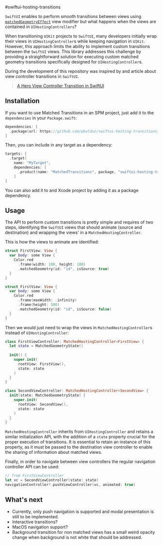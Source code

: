 #swiftui-hosting-transitions

`SwiftUI` enables to perform smooth transitions between views using [`matchedGeometryEffect`](https://developer.apple.com/documentation/swiftui/view/matchedgeometryeffect(id:in:properties:anchor:issource:)) view modifier but what happens when the views are contained in `UIHostingControllers`? 

When transitioning `UIKit` projects to `SwiftUI`, many developers initially wrap their views in `UIHostingController`s while keeping navigation in `UIKit`. However, this approach limits the ability to implement custom transitions between the `SwiftUI` views. This library addresses this challenge by providing a straightforward solution for executing custom matched geometry transitions specifically designed for `UIHostingController`s.

During the development of this repository was inspired by and article about view controller transitions in `SwiftUI`.

> [A Hero View Controller Transition in SwiftUI](https://shadowfacts.net/2023/swiftui-hero-transition/)

## Installation

If you want to use Matched Transitions in an SPM project, just add it to the `dependencies` in your `Package.swift`:

```swift
dependencies: [
  .package(url: https://github.com/pbalduz/swiftui-hosting-transitions, from: "0.1.0")
]
```

Then, you can include in any target as a dependency:

```swift
targets: [
  .target(
    name: "MyTarget",
    dependencies: [
      .product(name: "MatchedTransitions", package, "swiftui-hosting-transitions")
    ]
]
```

You can also add it to and Xcode project by adding it as a package dependency.

## Usage

The API to perform custom transitions is pretty simple and requires of two steps, identifying the `SwiftUI` views that should animate (source and destination) and wrapping the views' in a `MatchedHostingController`.

This is how the views to animate are identified:

```swift
struct FirstView: View {
  var body: some View {
    Color.red
      .frame(width: 100, height: 100)
      .matchedGeometry(id: "id", isSource: true)
  }
}

struct FirstView: View {
  var body: some View {
    Color.red
      .frame(maxWidth: .infinity)
      .frame(height: 100)
      .matchedGeometry(id: "id", isSource: false)
  }
}
```

Then we would just need to wrap the views in `MatchedHostingController`s instead of `UIHostingController`:

```swift
class FirstViewController: MatchedHostingController<FirstView> {
  let state = MatchedGeometryState()
  
  init() {
    super.init(
      rootView: FirstView(),
      state: state
    )
  }
}

class SecondViewController: MatchedHostingController<SecondView> {
  init(state: MatchedGeometryState) {
    super.init(
      rootView: SecondView(),
      state: state
    )
  }
}
```

`MatchedHostingController` inherits from `UIHostingController` and retains a similar initialization API, with the addition of a `state` property crucial for the proper execution of transitions. It is essential to retain an instance of this property, as it must be passed to the destination view controller to enable the sharing of information about matched views.

Finally, in order to navigate between view controllers the regular navigation controller API can be used:

```swift
// from FirstViewController
let vc = SecondViewController(state: state)
navigationController?.pushViewController(vc, animated: true)
```

## What's next
* Currently, only push navigation is supported and modal presentation is still to be implemented.
* Interactive transitions?
* MacOS navigation support?
* Background transition for non matched views has a small weird opacity change when background is not white that should be addressed.